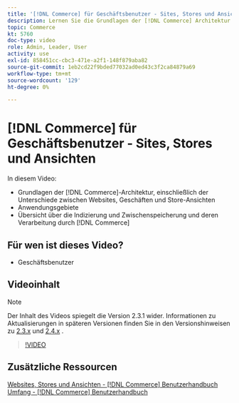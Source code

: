 ```yaml
---
title: '[!DNL Commerce] für Geschäftsbenutzer - Sites, Stores und Ansichten'
description: Lernen Sie die Grundlagen der [!DNL Commerce] Architektur kennen, einschließlich der Unterschiede zwischen Websites, Geschäften, Store-Ansichten und Anwendungsbereichen. Verstehen Sie Indizierung und Zwischenspeicherung.
topic: Commerce
kt: 5760
doc-type: video
role: Admin, Leader, User
activity: use
exl-id: 858451cc-cbc3-471e-a2f1-148f879aba82
source-git-commit: 1eb2cd22f9bded77032ad0ed43c3f2ca84879a69
workflow-type: tm+mt
source-wordcount: '129'
ht-degree: 0%

---
```


# [!DNL Commerce] für Geschäftsbenutzer - Sites, Stores und Ansichten

In diesem Video:

- Grundlagen der [!DNL Commerce]-Architektur, einschließlich der Unterschiede zwischen Websites, Geschäften und Store-Ansichten
- Anwendungsgebiete
- Übersicht über die Indizierung und Zwischenspeicherung und deren Verarbeitung durch [!DNL Commerce]

## Für wen ist dieses Video?

- Geschäftsbenutzer

## Videoinhalt

>[!NOTE]
>
>Der Inhalt des Videos spiegelt die Version 2.3.1 wider. Informationen zu Aktualisierungen in späteren Versionen finden Sie in den Versionshinweisen zu [ 2.3.x](https://devdocs.magento.com/guides/v2.3/release-notes/bk-release-notes.html) und [2.4.x](https://devdocs.magento.com/guides/v2.4/release-notes/bk-release-notes.html) .

>[!VIDEO](https://video.tv.adobe.com/v/35945?quality=12&learn=on)

## Zusätzliche Ressourcen

[Websites, Stores und Ansichten -  [!DNL Commerce] Benutzerhandbuch ](https://docs.magento.com/user-guide/stores/websites-stores-views.html)
[Umfang -  [!DNL Commerce] Benutzerhandbuch](https://docs.magento.com/user-guide/configuration/scope.html)
